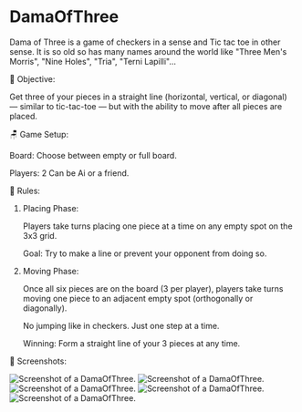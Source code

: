 # DamaOfThree

Dama of Three is a game of checkers in a sense and Tic tac toe in other sense.
It is so old so has many names around the world like "Three Men's Morris", "Nine Holes", "Tria", "Terni Lapilli"...

🎯 Objective:

Get three of your pieces in a straight line (horizontal, vertical, or diagonal) — similar to tic-tac-toe — but with the ability to move after all pieces are placed.


🪑 Game Setup:

  Board: Choose between empty or full board.

  Players: 2
    Can be Ai or a friend.
    
📏 Rules:

1. Placing Phase:

    Players take turns placing one piece at a time on any empty spot on the 3x3 grid.

    Goal: Try to make a line or prevent your opponent from doing so.

2. Moving Phase:

    Once all six pieces are on the board (3 per player), players take turns moving one piece to an adjacent empty spot (orthogonally or diagonally).

    No jumping like in checkers. Just one step at a time.

    Winning: Form a straight line of your 3 pieces at any time.

📱 Screenshots:

![Screenshot of a DamaOfThree.](screenshots/1.png)
![Screenshot of a DamaOfThree.](screenshots/2.png)
![Screenshot of a DamaOfThree.](screenshots/3.png)
![Screenshot of a DamaOfThree.](screenshots/4.png)
![Screenshot of a DamaOfThree.](screenshots/5.png)
